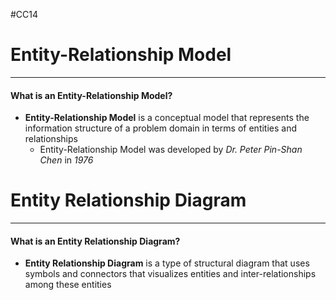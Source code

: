 #CC14 
# Entity-Relationship Model
---
#### What is an **Entity-Relationship Model?**
- **Entity-Relationship Model** is a conceptual model that represents the information structure of a problem domain in terms of entities and relationships
	- Entity-Relationship Model was developed by *Dr. Peter Pin-Shan Chen* in *1976*

# Entity Relationship Diagram
---
#### What is an **Entity Relationship Diagram?**
- **Entity Relationship Diagram** is a type of structural diagram that uses symbols and connectors that visualizes entities and inter-relationships among these entities

	